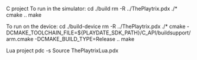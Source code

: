 C project
  To run in the simulator:
    cd ./build
    rm -R ../ThePlaytrix.pdx ./*
    cmake ..
    make

  To run on the device:
    cd ./build-device
    rm -R ../ThePlaytrix.pdx ./*
    cmake -DCMAKE_TOOLCHAIN_FILE=${PLAYDATE_SDK_PATH}/C_API/buildsupport/arm.cmake -DCMAKE_BUILD_TYPE=Release ..
    make

Lua project
  pdc -s Source ThePlaytrixLua.pdx
